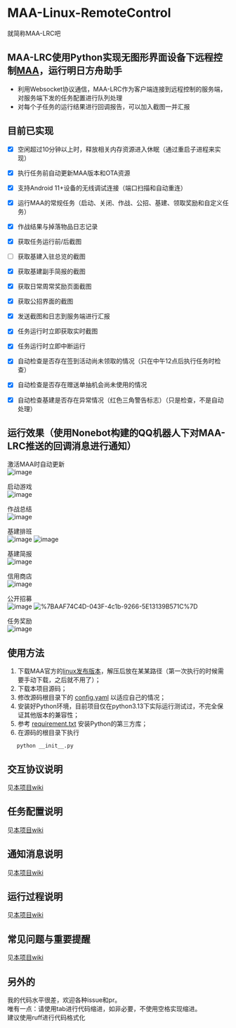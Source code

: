 # MAA-Linux-RemoteControl
就简称MAA-LRC吧

## MAA-LRC使用Python实现无图形界面设备下远程控制[MAA](https://github.com/MaaAssistantArknights/MaaAssistantArknights)，运行明日方舟助手
 - 利用Websocket协议通信，MAA-LRC作为客户端连接到远程控制的服务端，对服务端下发的任务配置进行队列处理
 - 对每个子任务的运行结果进行回调报告，可以加入截图一并汇报

## 目前已实现
 - [x] 空闲超过10分钟以上时，释放相关内存资源进入休眠（通过重启子进程来实现）   
 - [x] 执行任务前自动更新MAA版本和OTA资源   
 - [x] 支持Android 11+设备的无线调试连接（端口扫描和自动重连）   
 - [x] 运行MAA的常规任务（启动、关闭、作战、公招、基建、领取奖励和自定义任务）  
 - [x] 作战结果与掉落物品日志记录  
 - [x] 获取任务运行前/后截图  
 - [ ] 获取基建入驻总览的截图  
 - [x] 获取基建副手简报的截图  
 - [x] 获取日常周常奖励页面截图  
 - [x] 获取公招界面的截图  
 - [x] 发送截图和日志到服务端进行汇报  
 - [x] 任务运行时立即获取实时截图  
 - [x] 任务运行时立即中断运行  
 - [x] 自动检查是否存在签到活动尚未领取的情况（只在中午12点后执行任务时检查）  
 - [x] 自动检查是否存在赠送单抽机会尚未使用的情况  
 - [x] 自动检查基建是否存在异常情况（红色三角警告标志）（只是检查，不是自动处理）  




## 运行效果（使用Nonebot构建的QQ机器人下对MAA-LRC推送的回调消息进行通知）
激活MAA时自动更新  
![image](https://github.com/siuze/MAA-Linux-RemoteControl/assets/54578647/e6f2adbd-c3d5-44de-844e-e5aa36ae70c0)

 
启动游戏  
![image](https://github.com/siuze/MAA-Linux-RemoteControl/assets/54578647/137c56c6-c3cd-47a8-8017-1189162501cc)
  
作战总结  
![image](https://github.com/siuze/MAA-Linux-RemoteControl/assets/54578647/05a246d8-2e5b-4560-9404-f0403ada1f12)
  
基建排班  
![image](https://github.com/siuze/MAA-Linux-RemoteControl/assets/54578647/99689c39-4eb0-4c81-9033-b24b3c675100)
![image](https://github.com/siuze/MAA-Linux-RemoteControl/assets/54578647/a46ad2a0-d7c5-4c9d-9d6f-4a47b2573f73)
  
基建简报   
![image](https://github.com/siuze/MAA-Linux-RemoteControl/assets/54578647/2b0838c0-98f0-495e-8aeb-6d325a6fdc7d)

信用商店  
![image](https://github.com/siuze/MAA-Linux-RemoteControl/assets/54578647/7095b36f-7b7b-4b55-801c-4756eccad7bc)

公开招募  
![image](https://github.com/siuze/MAA-Linux-RemoteControl/assets/54578647/ae16d811-26fb-4dca-ba1c-e0ae4704614d)
![%7BAAF74C4D-043F-4c1b-9266-5E13139B571C%7D](https://github.com/siuze/MAA-Linux-RemoteControl/assets/54578647/a75b0408-30c7-4138-ab70-bb7019bc0f1d)



任务奖励    
![image](https://github.com/siuze/MAA-Linux-RemoteControl/assets/54578647/9a1b2688-addf-4db0-987c-981decfb33a3)



## 使用方法
 1. 下载MAA官方的[linux发布版本](https://github.com/MaaAssistantArknights/MaaAssistantArknights/releases)，解压后放在某某路径（第一次执行的时候需要手动下载，之后就不用了）；  
 2. 下载本项目源码；  
 3. 修改源码根目录下的 [config.yaml](./config.yaml) 以适应自己的情况；  
 4. 安装好Python环境，目前项目仅在python3.13下实际运行测试过，不完全保证其他版本的兼容性；  
 5. 参考 [requirement.txt](./requirements.txt) 安装Python的第三方库；  
 6. 在源码的根目录下执行  

```shell
   python __init__.py
```

## 交互协议说明
见[本项目wiki](https://github.com/siuze/MAA-Linux-RemoteControl/wiki/交互协议说明)
## 任务配置说明
见[本项目wiki](https://github.com/siuze/MAA-Linux-RemoteControl/wiki/任务配置说明)
## 通知消息说明
见[本项目wiki](https://github.com/siuze/MAA-Linux-RemoteControl/wiki/通知消息说明)
## 运行过程说明
见[本项目wiki](https://github.com/siuze/MAA-Linux-RemoteControl/wiki/运行过程说明)
## 常见问题与重要提醒
见[本项目wiki](https://github.com/siuze/MAA-Linux-RemoteControl/wiki/常见问题与重要提醒)

## 另外的
  
我的代码水平很差，欢迎各种issue和pr。  
唯有一点：请使用tab进行代码缩进，如非必要，不使用空格实现缩进。  
建议使用ruff进行代码格式化   
